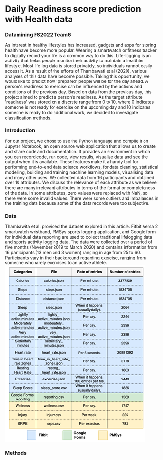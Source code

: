 # Daily Readiness score prediction with Health data 

### Datamining FS2022 Team6
As interest in healthy lifestyles has increased, gadgets and apps for storing health have become more popular. Wearing a smartwatch or fitness tracker to digitally record your life is a common way to do this. Life-logging is an activity that helps people monitor their activity to maintain a healthier lifestyle. Most life log data is stored privately, so individuals cannot easily access it. As a result of the efforts of Thambawati et al (2020), various analyses of this data have become possible.
Taking this opportunity, we would like to predict how 'prepared' people will be for the day ahead. A person's readiness to exercise can be influenced by the actions and conditions of the previous day. Based on data from the previous day, this project aimed to predict a person's readiness. As the target attribute 'readiness' was stored on a discrete range from 0 to 10, where 0 indicates someone is not ready for exercise on the upcoming day and 10 indicates someone is ready to do additional work, we decided to investigate classification methods.
### Introduction
For our project, we chose to use the Python language and compile it on Jupyter Notebook, an open source web application that allows us to create and share code and documentation. It provides an environment in which you can record code, run code, view results, visualise data and see the output when it is available. These features make it a handy tool for performing end-to-end data science workflows, for data cleaning, statistical modelling, building and training machine learning models, visualising data and many other uses. We collected data from 16 participants and obtained over 10 attributes. We discuss the relevance of each attribute as we believe there are many irrelevant attributes in terms of the format or completeness of the data. In some attributes, zero values were replaced with NaN, so there were some invalid values. There were some outliers and imbalances in the training data because some of the data records were too subjective.
### Data
Thambawita et al. provided the dataset explored in this article. Fitbit Versa 2 smartwatch wristband, PMSys sports logging application, and Google form for individual data reporting are used to collect traditional lifelogging data and sports activity logging data. The data were collected over a period of five months (November 2019 to March 2020) and contains information from 16 participants (13 men and 3 women) ranging in age from 25 to 60. Participants vary in their background regarding exercise, ranging from someone who rarely exercises to an active athlete.
![image](https://github.com/kdkangg/Datamining/blob/main/structure.png)
### Methods
